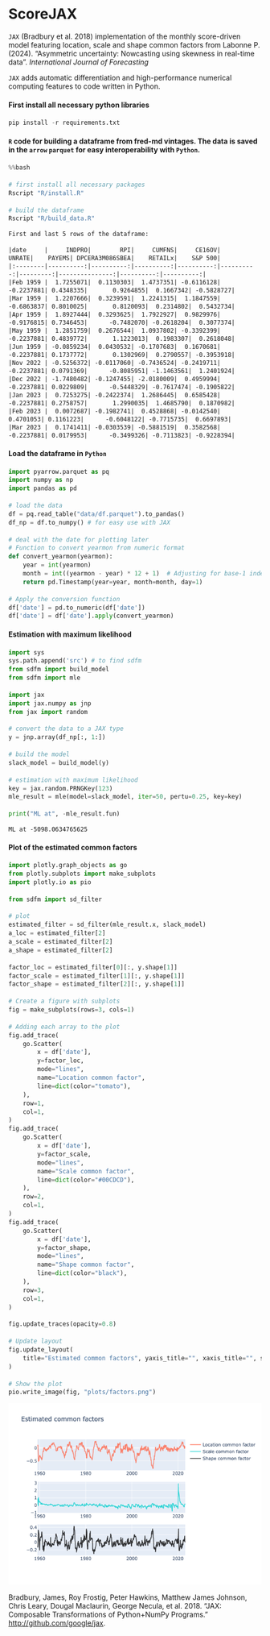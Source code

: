# ScoreJAX

`JAX` (Bradbury et al. 2018) implementation of the monthly score-driven
model featuring location, scale and shape common factors from Labonne P.
(2024). “Asymmetric uncertainty: Nowcasting using skewness in real-time
data”. *International Journal of Forecasting*

`JAX` adds automatic differentiation and high-performance numerical
computing features to code written in Python.

#### First install all necessary python libraries

``` python
pip install -r requirements.txt
```

#### `R` code for building a dataframe from fred-md vintages. The data is saved in the `arrow` `parquet` for easy interoperability with `Python`.

``` python
%%bash

# first install all necessary packages
Rscript "R/install.R"

# build the dataframe
Rscript "R/build_data.R"
```

    First and last 5 rows of the dataframe:

    |date     |     INDPRO|        RPI|     CUMFNS|     CE16OV|     UNRATE|    PAYEMS| DPCERA3M086SBEA|    RETAILx|    S&P 500|
    |:--------|----------:|----------:|----------:|----------:|----------:|---------:|---------------:|----------:|----------:|
    |Feb 1959 |  1.7255071|  0.1130303|  1.4737351| -0.6116128| -0.2237881| 0.4348335|       0.9264855|  0.1667342| -0.5828727|
    |Mar 1959 |  1.2207666|  0.3239591|  1.2241315|  1.1847559| -0.6863837| 0.8010025|       0.8120093|  0.2314802|  0.5432734|
    |Apr 1959 |  1.8927444|  0.3293625|  1.7922927|  0.9829976| -0.9176815| 0.7346453|      -0.7482070| -0.2618204|  0.3077374|
    |May 1959 |  1.2851759|  0.2676544|  1.0937802| -0.3392399| -0.2237881| 0.4839772|       1.1223013|  0.1983307|  0.2618048|
    |Jun 1959 | -0.0859234|  0.0430532| -0.1707683|  0.1670681| -0.2237881| 0.1737772|       0.1302969|  0.2790557| -0.3953918|
    |Nov 2022 | -0.5256372| -0.0117060| -0.7436524| -0.2419711| -0.2237881| 0.0791369|      -0.8085951| -1.1463561|  1.2401924|
    |Dec 2022 | -1.7480482| -0.1247455| -2.0180009|  0.4959994| -0.2237881| 0.0229809|      -0.5448329| -0.7617474| -0.1905822|
    |Jan 2023 |  0.7253275| -0.2422374|  1.2686445|  0.6585428| -0.2237881| 0.2758757|       1.2990035|  1.4685790|  0.1870982|
    |Feb 2023 |  0.0072687| -0.1982741|  0.4528868| -0.0142540|  0.4701053| 0.1161223|      -0.6048122| -0.7715735|  0.6697893|
    |Mar 2023 |  0.1741411| -0.0303539| -0.5881519|  0.3582568| -0.2237881| 0.0179953|      -0.3499326| -0.7113823| -0.9228394|

#### Load the dataframe in `Python`

``` python
import pyarrow.parquet as pq
import numpy as np
import pandas as pd

# load the data
df = pq.read_table("data/df.parquet").to_pandas()
df_np = df.to_numpy() # for easy use with JAX

# deal with the date for plotting later
# Function to convert yearmon from numeric format
def convert_yearmon(yearmon):
    year = int(yearmon)
    month = int((yearmon - year) * 12 + 1)  # Adjusting for base-1 index
    return pd.Timestamp(year=year, month=month, day=1)

# Apply the conversion function
df['date'] = pd.to_numeric(df['date'])
df['date'] = df['date'].apply(convert_yearmon)
```

#### Estimation with maximum likelihood

``` python
import sys
sys.path.append('src') # to find sdfm
from sdfm import build_model
from sdfm import mle

import jax
import jax.numpy as jnp
from jax import random

# convert the data to a JAX type
y = jnp.array(df_np[:, 1:])

# build the model
slack_model = build_model(y)

# estimation with maximum likelihood
key = jax.random.PRNGKey(123)
mle_result = mle(model=slack_model, iter=50, pertu=0.25, key=key)

print("ML at", -mle_result.fun)
```

    ML at -5098.0634765625

#### Plot of the estimated common factors

``` python
import plotly.graph_objects as go
from plotly.subplots import make_subplots
import plotly.io as pio

from sdfm import sd_filter

# plot
estimated_filter = sd_filter(mle_result.x, slack_model)
a_loc = estimated_filter[2]
a_scale = estimated_filter[2]
a_shape = estimated_filter[2]

factor_loc = estimated_filter[0][:, y.shape[1]]
factor_scale = estimated_filter[1][:, y.shape[1]]
factor_shape = estimated_filter[2][:, y.shape[1]]

# Create a figure with subplots
fig = make_subplots(rows=3, cols=1)

# Adding each array to the plot
fig.add_trace(
    go.Scatter(
        x = df['date'],
        y=factor_loc,
        mode="lines",
        name="Location common factor",
        line=dict(color="tomato"),
    ),
    row=1,
    col=1,
)
fig.add_trace(
    go.Scatter(
        x = df['date'],
        y=factor_scale,
        mode="lines",
        name="Scale common factor",
        line=dict(color="#00CDCD"),
    ),
    row=2,
    col=1,
)
fig.add_trace(
    go.Scatter(
        x = df['date'],
        y=factor_shape,
        mode="lines",
        name="Shape common factor",
        line=dict(color="black"),
    ),
    row=3,
    col=1,
)

fig.update_traces(opacity=0.8)

# Update layout
fig.update_layout(
    title="Estimated common factors", yaxis_title="", xaxis_title="", showlegend=True
)

# Show the plot
pio.write_image(fig, "plots/factors.png")
```

![plot](plots/factors.png)

Bradbury, James, Roy Frostig, Peter Hawkins, Matthew James Johnson,
Chris Leary, Dougal Maclaurin, George Necula, et al. 2018. “JAX:
Composable Transformations of Python+NumPy Programs.”
<http://github.com/google/jax>.
